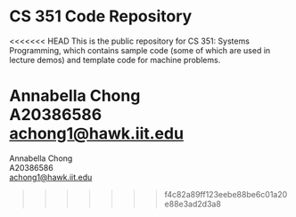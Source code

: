 # CS 351 Code Repository

<<<<<<< HEAD
This is the public repository for CS 351: Systems Programming, which contains
sample code (some of which are used in lecture demos) and template code for
machine problems.

Annabella Chong  
A20386586  
achong1@hawk.iit.edu  
=======
Annabella Chong  
A20386586  
achong1@hawk.iit.edu
>>>>>>> f4c82a89ff123eebe88be6c01a20e88e3ad2d3a8
